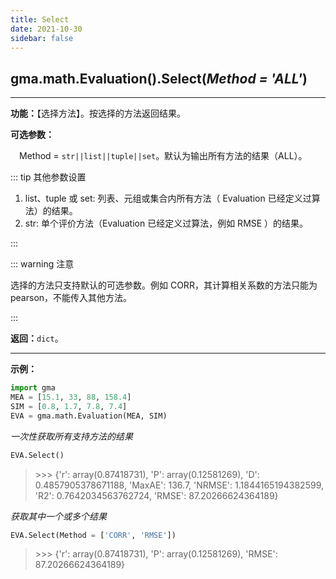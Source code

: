 ```yaml
---
title: Select
date: 2021-10-30
sidebar: false
---
```


## gma.math.Evaluation().**Select**(*Method = 'ALL'*)

---

**功能：**【选择方法】。按选择的方法返回结果。

**可选参数：** 

&emsp;Method = `str||list||tuple||set`。默认为输出所有方法的结果（ALL）。

::: tip 其他参数设置

1. list、tuple 或 set: 列表、元组或集合内所有方法（ Evaluation 已经定义过算法）的结果。
2. str: 单个评价方法（Evaluation 已经定义过算法，例如 RMSE ）的结果。

:::

::: warning 注意 

选择的方法只支持默认的可选参数。例如 CORR，其计算相关系数的方法只能为 pearson，不能传入其他方法。

:::

**返回：**`dict`。

---

**示例：**

```python
import gma
MEA = [15.1, 33, 88, 158.4]
SIM = [0.8, 1.7, 7.8, 7.4]
EVA = gma.math.Evaluation(MEA, SIM)
```

*一次性获取所有支持方法的结果*

```python
EVA.Select()
```
> \>>> {'r': array(0.87418731),
 'P': array(0.12581269),
 'D': 0.4857905378671188,
 'MaxAE': 136.7,
 'NRMSE': 1.1844165194382599,
 'R2': 0.7642034563762724,
 'RMSE': 87.20266624364189}

*获取其中一个或多个结果*

```python
EVA.Select(Method = ['CORR', 'RMSE'])
```
> \>>> {'r': array(0.87418731), 'P': array(0.12581269), 'RMSE': 87.20266624364189}

